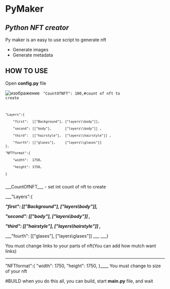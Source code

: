 #  PyMaker
## ___Python NFT creator___

Py maker is an easy to use script to generate nft

- Generate images
- Generate metadata

## HOW TO USE
Open __config.py__ file

![изображение](https://user-images.githubusercontent.com/48851275/154809124-cb52bf95-4867-4a2a-bad5-924cecd0bcac.png)
<code>
	"CountOfNFT": 100,#count of nft to create
	
	"Layers":{
	
		"first":  [["Background"], ["layers\\body"]],
	
		"second": [["body"],       ["layers\\body"]] ,
	
		"third":  [["hairstyle"],  ["layers\\hairstyle"]] ,
	
		"fourth": [["glases"],     ["layers\\glases"]] 
	},
	
	"NFTformat":{
	
		"width":  1750,
	
		"height": 1750,
	
	}
</code>
___CountOfNFT___ - set int count of nft to create


___"Layers":{

___"first":  [["Background"], ["layers\\body"]],___

___"second": [["body"],       ["layers\\body"]] ,___

___"third":  [["hairstyle"],  ["layers\\hairstyle"]] ,___

___"fourth": [["glases"],     ["layers\\glases"]] ___
___}

You must  change links to your parts of nft(You can add how mutch want links)


____	
"NFTformat":{
		"width":  1750,
		"height": 1750,
	}____
You must change to size of your nft

#BUILD
when you do this all, you can build, start __main.py__ file, and wait




